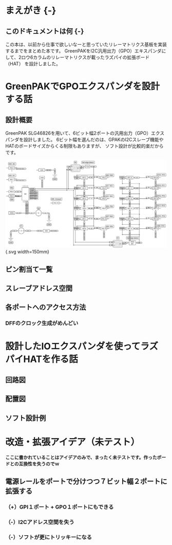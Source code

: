 # まえがき {-}

## このドキュメントは何 {-}

この本は、以前から仕事で欲しいなーと思っていたリレーマトリクス基板を実装するまでをまとめた本です。
GreenPAKをI2C汎用出力（GPO）エキスパンダにして、2ロウ6カラムのリレーマトリクスが載ったラズパイの拡張ボード（HAT）
を設計しました。

# GreenPAKでGPOエクスパンダを設計する話

## 設計概要

GreenPAK SLG46826を用いて、6ビット幅2ポートの汎用出力（GPO）エクスパンダを設計しました。
6ビット幅を選んだのは、GPAKのI2Cスレーブ機能やHATのボードサイズからくる制限もありますが、
ソフト設計が比較的楽だからです。

![](images/ioexpander-12bit.svg){.svg width=150mm}

## ピン割当て一覧
## スレーブアドレス空間
## 各ポートへのアクセス方法
### DFFのクロック生成がめんどい

# 設計したIOエクスパンダを使ってラズパイHATを作る話
## 回路図
## 配置図
## ソフト設計例

# 改造・拡張アイデア（未テスト）

**ここに書かれていることはアイデアのみで、まったく未テストです。作ったボードとの互換性を失うのでｗ**

## 電源レールをポートで分けつつ７ビット幅２ポートに拡張する
### （+）GPI１ポート + GPO１ポートにもできる
### （-）I2Cアドレス空間を失う
### （-）ソフトが更にトリッキーになる
